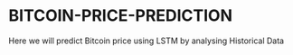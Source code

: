 # BITCOIN-PRICE-PREDICTION
Here we will predict Bitcoin price using LSTM by analysing Historical Data

